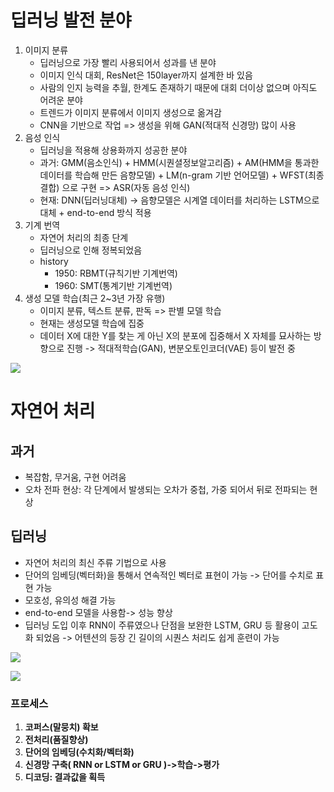 # 딥러닝 발전 분야

1. 이미지 분류
   - 딥러닝으로 가장 빨리 사용되어서 성과를 낸 분야 
   - 이미지 인식 대회, ResNet은 150layer까지 설계한 바 있음
   - 사람의 인지 능력을 추월, 한계도 존재하기 때문에 대회 더이상 없으며 아직도 어려운 분야
   - 트렌드가 이미지 분류에서 이미지 생성으로 옮겨감
   - CNN을 기반으로 작업 => 생성을 위해 GAN(적대적 신경망) 많이 사용
2. 음성 인식
   - 딥러닝을 적용해 상용화까지 성공한 분야
   - 과거: GMM(음소인식) + HMM(시퀀셜정보알고리즘) + AM(HMM을 통과한 데이터를 학습해 만든 음향모델) + LM(n-gram 기반 언어모델) + WFST(최종결합) 으로 구현 => ASR(자동 음성 인식)
   - 현재: DNN(딥러닝대체) -> 음향모델은 시계열 데이터를 처리하는 LSTM으로 대체 + end-to-end 방식 적용
3. 기계 번역
   - 자연어 처리의 최종 단계
   - 딥러닝으로 인해 정복되었음
   - history
     - 1950: RBMT(규칙기반 기계번역)
     - 1960: SMT(통계기반 기계번역)
4. 생성 모델 학습(최근 2~3년 가장 유행)
   - 이미지 분류, 텍스트 분류, 판독 => 판별 모델 학습
   - 현재는 생성모델 학습에 집중
   - 데이터 X에 대한 Y를 찾는 게 아닌 X의 분포에 집중해서 X 자체를 묘사하는 방향으로 진행 -> 적대적학습(GAN), 변분오토인코더(VAE) 등이 발전 중

![](https://github.com/cr2w59/pengsoo/blob/master/dl/doc/images/자연어처리의전통적인방법과딥러닝처리방법비교.png?raw=true)



# 자연어 처리

## 과거
- 복잡함, 무거움, 구현 어려움
- 오차 전파 현상: 각 단계에서 발생되는 오차가 중첩, 가중 되어서 뒤로 전파되는 현상

## 딥러닝
- 자연어 처리의 최신 주류 기법으로 사용
- 단어의 임베딩(벡터화)을 통해서 연속적인 벡터로 표현이 가능 -> 단어를 수치로 표현 가능
- 모호성, 유의성 해결 가능
- end-to-end 모델을 사용함-> 성능 향상
- 딥러닝 도입 이후 RNN이 주류였으나 단점을 보완한 LSTM, GRU 등 활용이 고도화 되었음 -> 어텐션의 등장 긴 길이의 시퀀스 처리도 쉽게 훈련이 가능

![](https://github.com/cr2w59/pengsoo/blob/master/dl/doc/images/심볼릭데이터와연속데이터의특징.png?raw=true)

![](https://github.com/cr2w59/pengsoo/blob/master/dl/doc/images/딥러닝기반으로자연어를처리하는과정.png?raw=true)



### 프로세스

1. **코퍼스(말뭉치) 확보**
2. **전처리(품질향상)**
3. **단어의 임베딩(수치화/벡터화)**
4. **신경망 구축( RNN or LSTM or GRU )->학습->평가**
5. **디코딩: 결과값을 획득**


